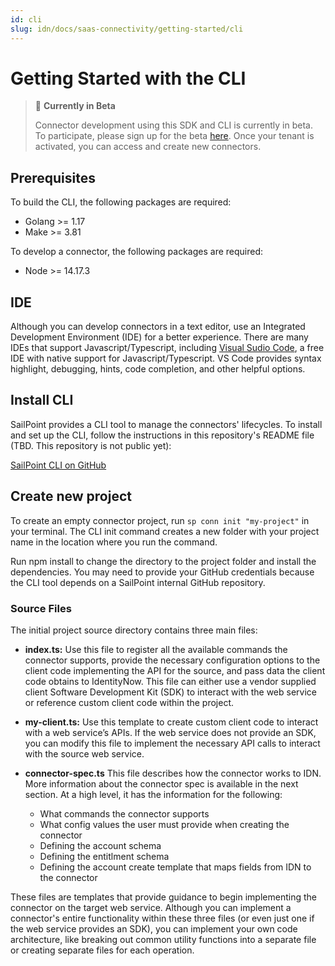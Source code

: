 ```yaml
---
id: cli
slug: idn/docs/saas-connectivity/getting-started/cli
---
```

# Getting Started with the CLI

> 📘 **Currently in Beta**
>
>  Connector development using this SDK and CLI is currently in beta. To participate, please sign up for the beta [here](https://app.smartsheet.com/b/form/1e4a7f063de4496b9c6d33f191996950). Once your tenant is activated, you can access and create new connectors.

## Prerequisites

To build the CLI, the following packages are required:
- Golang >= 1.17
- Make >= 3.81

To develop a connector, the following packages are required:
- Node >= 14.17.3

## IDE

Although you can develop connectors in a text editor, use an Integrated Development Environment (IDE) for a better experience. There are many IDEs that support Javascript/Typescript, including [Visual Sudio Code](https://code.visualstudio.com/Download), a free IDE with native support for Javascript/Typescript. VS Code provides syntax highlight, debugging, hints, code completion, and other helpful options.

## Install CLI

SailPoint provides a CLI tool to manage the connectors' lifecycles. To install and set up the CLI, follow the instructions in this repository's README file (TBD. This repository is not public yet):

[SailPoint CLI on GitHub](https://github.com/sailpoint-oss/sp-connector-cli)

## Create new project

To create an empty connector project, run ```sp conn init "my-project"``` in your terminal. The CLI init command creates a new folder with your project name in the location where you run the command.

Run npm install to change the directory to the project folder and install the dependencies. You may need to provide your GitHub credentials because the CLI tool depends on a SailPoint internal GitHub repository.

### Source Files
The initial project source directory contains three main files:

- **index.ts:** Use this file to register all the available commands the connector supports, provide the necessary configuration options to the client code implementing the API for the source, and pass data the client code obtains to IdentityNow. This file can either use a vendor supplied client Software Development Kit (SDK) to interact with the web service or reference custom client code within the project.

- **my-client.ts:** Use this template to create custom client code to interact with a web service’s APIs. If the web service does not provide an SDK, you can modify this file to implement the necessary API calls to interact with the source web service.

- **connector-spec.ts** This file describes how the connector works to IDN. More information about the connector spec is available in the next section. At a high level, it has the information for the following:
    - What commands the connector supports  
    - What config values the user must provide when creating the connector
    - Defining the account schema
    - Defining the entitlment schema
    - Defining the account create template that maps fields from IDN to the connector

These files are templates that provide guidance to begin implementing the connector on the target web service. Although you can implement a connector's entire functionality within these three files (or even just one if the web service provides an SDK), you can implement your own code architecture, like breaking out common utility functions into a separate file or creating separate files for each operation.